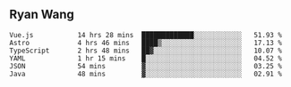 ## Ryan Wang

<!--START_SECTION:waka-->

```text
Vue.js           14 hrs 28 mins  █████████████░░░░░░░░░░░░   51.93 %
Astro            4 hrs 46 mins   ████▒░░░░░░░░░░░░░░░░░░░░   17.13 %
TypeScript       2 hrs 48 mins   ██▓░░░░░░░░░░░░░░░░░░░░░░   10.07 %
YAML             1 hr 15 mins    █░░░░░░░░░░░░░░░░░░░░░░░░   04.52 %
JSON             54 mins         ▓░░░░░░░░░░░░░░░░░░░░░░░░   03.25 %
Java             48 mins         ▓░░░░░░░░░░░░░░░░░░░░░░░░   02.91 %
```

<!--END_SECTION:waka-->
